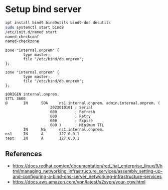 # Setup bind server

```bash
apt install bind9 bind9utils bind9-doc dnsutils
sudo systemctl start bind9
/etc/init.d/named start
named-checkconf
named-checkzone
```

```text
zone "internal.onprem" {
        type master;
        file "/etc/bind/db.onprem";
};
```

```text
zone "internal.onprem" {
        type master;
        file "/etc/bind/db.onprem";
};
```

```text
$ORIGIN internal.onprem.
$TTL 3600
@       IN      SOA     ns1.internal.onprem. admin.internal.onprem. (
                    2023010101 ; Serial
                    600        ; Refresh
                    600        ; Retry
                    600        ; Expire
                    600 )      ; Minimum TTL
        IN      NS      ns1.internal.onprem.
ns1     IN      A       127.0.0.1
test    IN      A       127.0.0.1
```

## References

* <https://docs.redhat.com/en/documentation/red_hat_enterprise_linux/9/html/managing_networking_infrastructure_services/assembly_setting-up-and-configuring-a-bind-dns-server_networking-infrastructure-services>
* <https://docs.aws.amazon.com/vpn/latest/s2svpn/your-cgw.html>

